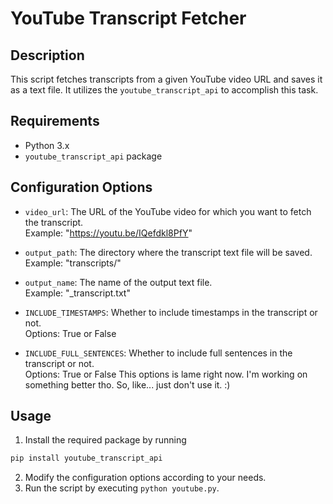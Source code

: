 
# YouTube Transcript Fetcher

## Description

This script fetches transcripts from a given YouTube video URL and saves it as a text file. It utilizes the `youtube_transcript_api` to accomplish this task.

## Requirements

- Python 3.x
- `youtube_transcript_api` package

## Configuration Options

- `video_url`: The URL of the YouTube video for which you want to fetch the transcript.  
  Example: "https://youtu.be/IQefdkl8PfY"
  
- `output_path`: The directory where the transcript text file will be saved.  
  Example: "transcripts/"

- `output_name`: The name of the output text file.  
  Example: "_transcript.txt"

- `INCLUDE_TIMESTAMPS`: Whether to include timestamps in the transcript or not.  
  Options: True or False

- `INCLUDE_FULL_SENTENCES`: Whether to include full sentences in the transcript or not.  
  Options: True or False
  This options is lame right now. I'm working on something better tho. So, like... just don't use it. :) 

## Usage

1. Install the required package by running
```bash
pip install youtube_transcript_api 
```
2. Modify the configuration options according to your needs.
3. Run the script by executing `python youtube.py`.
